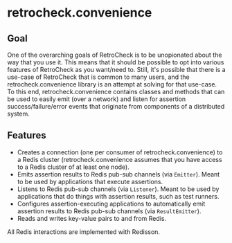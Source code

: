 # retrocheck.convenience

## Goal

One of the overarching goals of RetroCheck is to be unopionated about the way that you use it.  This means that it should be possible to opt into various features of RetroCheck as you want/need to.  Still, it's possible that there is a use-case of RetroCheck that is common to many users, and the retrocheck.convenience library is an attempt at solving for that use-case.  To this end, retrocheck.convenience contains classes and methods that can be used to easily emit (over a network) and listen for assertion success/failure/error events that originate from components of a distributed system.

## Features

- Creates a connection (one per consumer of retrocheck.convenience) to a Redis cluster (retrocheck.convenience assumes that you have access to a Redis cluster of at least one node).
- Emits assertion results to Redis pub-sub channels (via `Emitter`).  Meant to be used by applications that execute assertions.
- Listens to Redis pub-sub channels (via `Listener`).  Meant to be used by applications that do things with assertion results, such as test runners.
- Configures assertion-executing applications to automatically emit assertion results to Redis pub-sub channels (via `ResultEmitter`).
- Reads and writes key-value pairs to and from Redis.

All Redis interactions are implemented with Redisson.